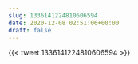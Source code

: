 ```yaml
---
slug: 1336141224810606594
date: 2020-12-08 02:51:06+00:00
draft: false
---
```


{{< tweet 1336141224810606594 >}}
